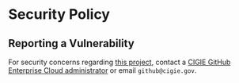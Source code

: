 # Security Policy
## Reporting a Vulnerability

For security concerns regarding [this project](https://github.com/cigiegov/cigie), contact a [CIGIE GitHub Enterprise Cloud administrator](https://github.com/orgs/cigiegov/people?query=role%3Aowner) or email `github@cigie.gov`.
